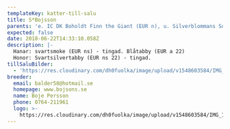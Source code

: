 ```yaml
---
templateKey: katter-till-salu
title: S*Bojsson
parents: 'e. IC DK Boholdt Finn the Giant (EUR n), u. Silverblommans Soroya (EUR ns 22)'
expected: false
date: 2018-06-22T14:33:10.058Z
description: |-
  Hanar: svartsmoke (EUR ns) - tingad. Blåtabby (EUR a 22)
  Honor: Svartsilvertabby (EUR ns 22) - tingad.
tillSaluBilder:
  - 'https://res.cloudinary.com/dh0fuolka/image/upload/v1548603584/IMG_1515.jpg'
breeder:
  email: balder58@hotmail.se
  homepage: www.bojsons.se
  name: Boje Persson
  phone: 0764-211961
  logo: >-
    https://res.cloudinary.com/dh0fuolka/image/upload/v1548603584/IMG_1515.jpg
---
```


